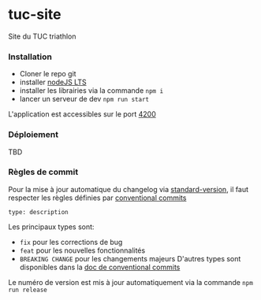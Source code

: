 # tuc-site
Site du TUC triathlon

### Installation
 * Cloner le repo git
 * installer [nodeJS LTS](https://nodejs.org/en/)
 * installer les librairies via la commande `npm i`
 * lancer un serveur de dev `npm run start`
 
 L'application est accessibles sur le port [4200](http://localhost:4200)


### Déploiement
TBD

### Règles de commit
Pour la mise à jour automatique du changelog via [standard-version](https://www.npmjs.com/package/standard-version), il faut respecter les règles définies par [conventional commits](https://www.conventionalcommits.org/en/v1.0.0/) 

`type: description`

Les principaux types sont: 
* `fix` pour les corrections de bug
* `feat` pour les nouvelles fonctionnalités
* `BREAKING CHANGE` pour les changements majeurs
D'autres types sont disponibles dans la [doc de conventional commits](https://www.conventionalcommits.org/en/v1.0.0/)

Le numéro de version est mis à jour automatiquement via la commande
`npm run release`
